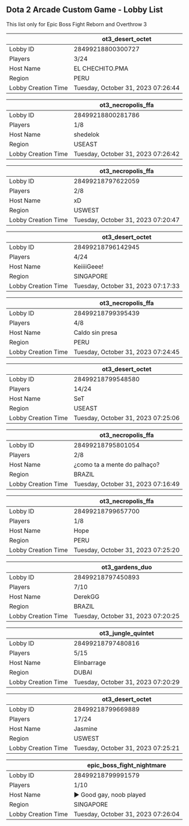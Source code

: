 ## Dota 2 Arcade Custom Game - Lobby List

This list only for Epic Boss Fight Reborn and Overthrow 3

|  | ot3_desert_octet |
| ------ | ------ |
| Lobby ID | 28499218800300727 |
| Players | 3/24 |
| Host Name | EL CHECHITO.PMA |
| Region | PERU |
| Lobby Creation Time | Tuesday, October 31, 2023 07:26:44 |


|  | ot3_necropolis_ffa |
| ------ | ------ |
| Lobby ID | 28499218800281786 |
| Players | 1/8 |
| Host Name | shedelok |
| Region | USEAST |
| Lobby Creation Time | Tuesday, October 31, 2023 07:26:42 |


|  | ot3_necropolis_ffa |
| ------ | ------ |
| Lobby ID | 28499218797622059 |
| Players | 2/8 |
| Host Name | xD |
| Region | USWEST |
| Lobby Creation Time | Tuesday, October 31, 2023 07:20:47 |


|  | ot3_desert_octet |
| ------ | ------ |
| Lobby ID | 28499218796142945 |
| Players | 4/24 |
| Host Name | KeiiiiGeee! |
| Region | SINGAPORE |
| Lobby Creation Time | Tuesday, October 31, 2023 07:17:33 |


|  | ot3_necropolis_ffa |
| ------ | ------ |
| Lobby ID | 28499218799395439 |
| Players | 4/8 |
| Host Name | Caldo sin presa |
| Region | PERU |
| Lobby Creation Time | Tuesday, October 31, 2023 07:24:45 |


|  | ot3_desert_octet |
| ------ | ------ |
| Lobby ID | 28499218799548580 |
| Players | 14/24 |
| Host Name | SeT |
| Region | USEAST |
| Lobby Creation Time | Tuesday, October 31, 2023 07:25:06 |


|  | ot3_necropolis_ffa |
| ------ | ------ |
| Lobby ID | 28499218795801054 |
| Players | 2/8 |
| Host Name | ¿como ta a mente do palhaço? |
| Region | BRAZIL |
| Lobby Creation Time | Tuesday, October 31, 2023 07:16:49 |


|  | ot3_necropolis_ffa |
| ------ | ------ |
| Lobby ID | 28499218799657700 |
| Players | 1/8 |
| Host Name | Hope |
| Region | PERU |
| Lobby Creation Time | Tuesday, October 31, 2023 07:25:20 |


|  | ot3_gardens_duo |
| ------ | ------ |
| Lobby ID | 28499218797450893 |
| Players | 7/10 |
| Host Name | DerekGG |
| Region | BRAZIL |
| Lobby Creation Time | Tuesday, October 31, 2023 07:20:25 |


|  | ot3_jungle_quintet |
| ------ | ------ |
| Lobby ID | 28499218797480816 |
| Players | 5/15 |
| Host Name | Elinbarrage |
| Region | DUBAI |
| Lobby Creation Time | Tuesday, October 31, 2023 07:20:29 |


|  | ot3_desert_octet |
| ------ | ------ |
| Lobby ID | 28499218799669889 |
| Players | 17/24 |
| Host Name | Jasmine |
| Region | USWEST |
| Lobby Creation Time | Tuesday, October 31, 2023 07:25:21 |


|  | epic_boss_fight_nightmare |
| ------ | ------ |
| Lobby ID | 28499218799991579 |
| Players | 1/10 |
| Host Name | ► Good gay, noob played |
| Region | SINGAPORE |
| Lobby Creation Time | Tuesday, October 31, 2023 07:26:04 |


